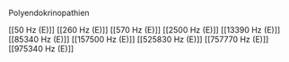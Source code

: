 Polyendokrinopathien

[[50 Hz (E)]]
[[260 Hz (E)]]
[[570 Hz (E)]]
[[2500 Hz (E)]]
[[13390 Hz (E)]]
[[85340 Hz (E)]]
[[157500 Hz (E)]]
[[525830 Hz (E)]]
[[757770 Hz (E)]]
[[975340 Hz (E)]]